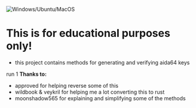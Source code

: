 ![Windows/Ubuntu/MacOS](https://github.com/LeagueRaINi/Aida64-Keygen/workflows/Windows/Ubuntu/MacOS/badge.svg)

# **This is for educational purposes only!**
- this project contains methods for generating and verifying aida64 keys

run 1
**Thanks to:**
- approved for helping reverse some of this
- wildbook & veykril for helping me a lot converting this to rust
- moonshadow565 for explaining and simplifying some of the methods


